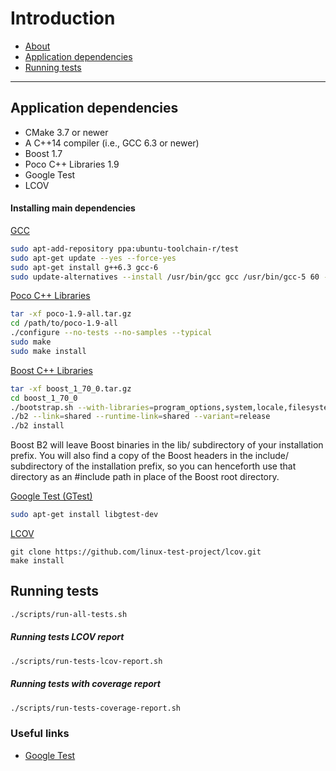 # Introduction

* [About](https://en.wikipedia.org/wiki/Producer%E2%80%93consumer_problem)
* [Application dependencies](#application-dependencies)
* [Running tests](#running-tests)

***

## Application dependencies

- CMake 3.7 or newer
- A C++14 compiler (i.e., GCC 6.3 or newer)
- Boost 1.7
- Poco C++ Libraries 1.9
- Google Test
- LCOV

#### Installing main dependencies

[GCC](https://gcc.gnu.org/gcc-6/changes.html)

```bash
sudo apt-add-repository ppa:ubuntu-toolchain-r/test  
sudo apt-get update --yes --force-yes  
sudo apt-get install g++6.3 gcc-6
sudo update-alternatives --install /usr/bin/gcc gcc /usr/bin/gcc-5 60 --slave /usr/bin/g++ g++ /usr/bin/g++-5
```

[Poco C++ Libraries](https://pocoproject.org/releases/poco-1.9.0/poco-1.9.0-all.tar.gz)

```bash
tar -xf poco-1.9-all.tar.gz  
cd /path/to/poco-1.9-all  
./configure --no-tests --no-samples --typical  
sudo make
sudo make install 
```

[Boost C++ Libraries](https://www.boost.org/users/history/version_1_70_0.html)

```bash
tar -xf boost_1_70_0.tar.gz  
cd boost_1_70_0  
./bootstrap.sh --with-libraries=program_options,system,locale,filesystem,chrono,thread
./b2 --link=shared --runtime-link=shared --variant=release
./b2 install
```

Boost B2 will leave Boost binaries in the lib/ subdirectory of your installation prefix.
You will also find a copy of the Boost headers in the include/ subdirectory of the installation prefix,
so you can henceforth use that directory as an #include path in place of the Boost root directory.

[Google Test (GTest)](https://github.com/google/googletest)

```bash
sudo apt-get install libgtest-dev
```

[LCOV](https://github.com/linux-test-project/lcov)

```
git clone https://github.com/linux-test-project/lcov.git
make install
```

## Running tests

```bash
./scripts/run-all-tests.sh
```

##### Running tests LCOV report

```bash
./scripts/run-tests-lcov-report.sh
```

##### Running tests with coverage report

```bash
./scripts/run-tests-coverage-report.sh
```

### Useful links ###
* [Google Test](https://github.com/google/googletest/blob/master/googletest/docs/Primer.md)

